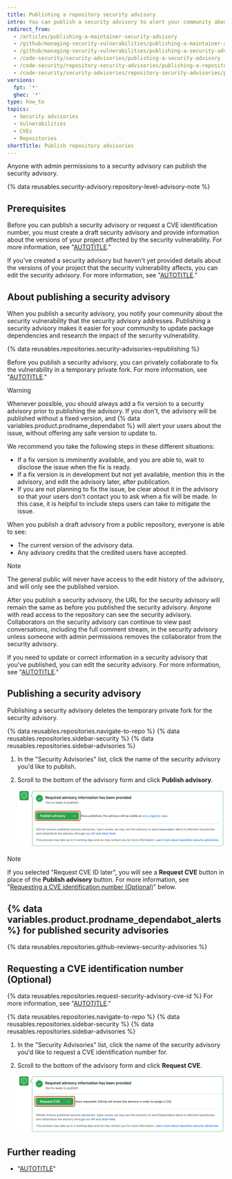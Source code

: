 ```yaml
---
title: Publishing a repository security advisory
intro: You can publish a security advisory to alert your community about a security vulnerability in your project.
redirect_from:
  - /articles/publishing-a-maintainer-security-advisory
  - /github/managing-security-vulnerabilities/publishing-a-maintainer-security-advisory
  - /github/managing-security-vulnerabilities/publishing-a-security-advisory
  - /code-security/security-advisories/publishing-a-security-advisory
  - /code-security/repository-security-advisories/publishing-a-repository-security-advisory
  - /code-security/security-advisories/repository-security-advisories/publishing-a-repository-security-advisory
versions:
  fpt: '*'
  ghec: '*'
type: how_to
topics:
  - Security advisories
  - Vulnerabilities
  - CVEs
  - Repositories
shortTitle: Publish repository advisories
---
```

<!--Marketing-LINK: From /features/security/software-supply-chain page "Publishing a security advisory".-->

Anyone with admin permissions to a security advisory can publish the security advisory.

{% data reusables.security-advisory.repository-level-advisory-note %}

## Prerequisites

Before you can publish a security advisory or request a CVE identification number, you must create a draft security advisory and provide information about the versions of your project affected by the security vulnerability. For more information, see "[AUTOTITLE](/code-security/security-advisories/working-with-repository-security-advisories/creating-a-repository-security-advisory)."

If you've created a security advisory but haven't yet provided details about the versions of your project that the security vulnerability affects, you can edit the security advisory. For more information, see "[AUTOTITLE](/code-security/security-advisories/working-with-repository-security-advisories/editing-a-repository-security-advisory)."

## About publishing a security advisory

When you publish a security advisory, you notify your community about the security vulnerability that the security advisory addresses. Publishing a security advisory makes it easier for your community to update package dependencies and research the impact of the security vulnerability.

{% data reusables.repositories.security-advisories-republishing %}

Before you publish a security advisory, you can privately collaborate to fix the vulnerability in a temporary private fork. For more information, see "[AUTOTITLE](/code-security/security-advisories/working-with-repository-security-advisories/collaborating-in-a-temporary-private-fork-to-resolve-a-repository-security-vulnerability)."

> [!WARNING]
> Whenever possible, you should always add a fix version to a security advisory prior to publishing the advisory. If you don't, the advisory will be published without a fixed version, and {% data variables.product.prodname_dependabot %} will alert your users about the issue, without offering any safe version to update to.
>
> We recommend you take the following steps in these different situations:
>
> * If a fix version is imminently available, and you are able to, wait to disclose the issue when the fix is ready.
> * If a fix version is in development but not yet available, mention this in the advisory, and edit the advisory later, after publication.
> * If you are not planning to fix the issue, be clear about it in the advisory so that your users don't contact you to ask when a fix will be made. In this case, it is helpful to include steps users can take to mitigate the issue.

When you publish a draft advisory from a public repository, everyone is able to see:

* The current version of the advisory data.
* Any advisory credits that the credited users have accepted.

> [!NOTE]
> The general public will never have access to the edit history of the advisory, and will only see the published version.

After you publish a security advisory, the URL for the security advisory will remain the same as before you published the security advisory. Anyone with read access to the repository can see the security advisory. Collaborators on the security advisory can continue to view past conversations, including the full comment stream, in the security advisory unless someone with admin permissions removes the collaborator from the security advisory.

If you need to update or correct information in a security advisory that you've published, you can edit the security advisory. For more information, see "[AUTOTITLE](/code-security/security-advisories/working-with-repository-security-advisories/editing-a-repository-security-advisory)."

## Publishing a security advisory

Publishing a security advisory deletes the temporary private fork for the security advisory.

{% data reusables.repositories.navigate-to-repo %}
{% data reusables.repositories.sidebar-security %}
{% data reusables.repositories.sidebar-advisories %}
1. In the "Security Advisories" list, click the name of the security advisory you'd like to publish.
1. Scroll to the bottom of the advisory form and click **Publish advisory**.

   ![Screenshot of the "Required advisory information has been provided" area of a draft security advisory. The "Publish advisory" button is outlined in dark orange.](/assets/images/help/security/publish-advisory-button.png)

  > [!NOTE]
  > If you selected "Request CVE ID later", you will see a **Request CVE** button in place of the **Publish advisory** button. For more information, see "[Requesting a CVE identification number (Optional)](#requesting-a-cve-identification-number-optional)" below.

## {% data variables.product.prodname_dependabot_alerts %} for published security advisories

{% data reusables.repositories.github-reviews-security-advisories %}

## Requesting a CVE identification number (Optional)

{% data reusables.repositories.request-security-advisory-cve-id %} For more information, see "[AUTOTITLE](/code-security/security-advisories/working-with-repository-security-advisories/about-repository-security-advisories#cve-identification-numbers)."

{% data reusables.repositories.navigate-to-repo %}
{% data reusables.repositories.sidebar-security %}
{% data reusables.repositories.sidebar-advisories %}
1. In the "Security Advisories" list, click the name of the security advisory you'd like to request a CVE identification number for.
1. Scroll to the bottom of the advisory form and click **Request CVE**.

   ![Screenshot of the "Required advisory information has been provided" area of a draft security advisory. The "Request CVE" button is outlined in dark orange.](/assets/images/help/security/security-advisory-request-cve-button.png)

## Further reading

* "[AUTOTITLE](/code-security/security-advisories/working-with-repository-security-advisories/deleting-a-repository-security-advisory)"
